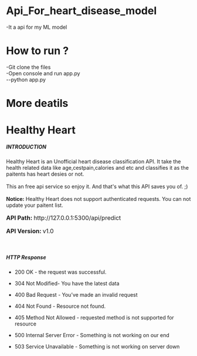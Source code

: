 # Api_For_heart_disease_model
-It a api for my ML model
# How to run ?
-Git clone the files<br>
-Open console and run app.py<br>
--python app.py<br>
# More deatils 
<html lang="en">
  <body class="bg-color">
    <div class="container p-5">
        <div class="card p-5">
            <h1 class="bold text-secondary monts-bold mb-0 pb-0">Healthy Heart</h1>
            <h5 class="text-success monts-700">INTRODUCTION</h5>
            <p class="text-justify">
                Healthy Heart is an Unofficial heart disease classification API. It take the health related data like age,cestpain,calories and etc and classifies it as the paitents has heart desies or not. <br><br> This an free api service so enjoy it. And that's what this API saves you of. ;) <br><br> <b>Notice:</b> Healthy Heart does not support authenticated requests. You can not update your paitent list.
            </p>
            <p style="font-size: 16px;">
               <b>API Path: </b><span class="border-normal p-1">http://127.0.0.1:5300/api/predict</span>
            </p>
            <p style="font-size: 16px;">
                <b>API Version: </b><span class="border-normal p-1">v1.0</span>
            </p>
            <br>
            <h5 class="text-success monts-700">HTTP Response</h5>
            <ul>
                <li>
                    <p class="text-justify">200 <span class="border-normal p-1">OK</span> - the request was successful.</p>
                </li>
                <li>
                    <p class="text-justify">304 <span class="border-normal p-1">Not Modified</span>- You have the latest data</p>
                </li>
                <li>
                    <p class="text-justify">400 <span class="border-normal p-1">Bad Request</span> - You’ve made an invalid request</p>
                </li>
                <li>
                    <p class="text-justify">404 <span class="border-normal p-1">Not Found</span> - Resource not found.</p>
                </li>
                <li>
                    <p class="text-justify">405 <span class="border-normal p-1">Method Not Allowed</span> - requested method is not supported for resource</p>
                </li>
                <li>
                    <p class="text-justify">500 <span class="border-normal p-1">Internal Server Error</span> - Something is not working on our end</p>
                </li>
                <li>
                    <p class="text-justify">503 <span class="border-normal p-1">Service Unavailable</span> - Something is not working on server down</p>
                </li>
            </ul>
  </body>
</html>
